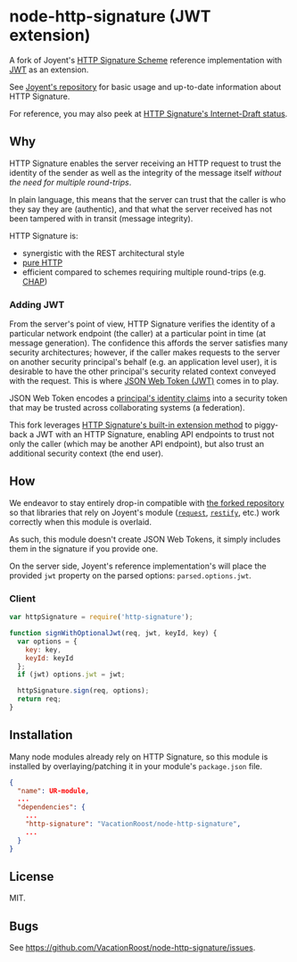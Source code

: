 # node-http-signature (JWT extension)

A fork of Joyent's [HTTP Signature Scheme](http_signing.md) reference implementation with [JWT](http://jwt.io/) as an extension.

See [Joyent's repository](https://github.com/joyent/node-http-signature) for basic usage and up-to-date information about HTTP Signature.

For reference, you may also peek at [HTTP Signature's Internet-Draft status](https://tools.ietf.org/html/draft-cavage-http-signatures-04).

## Why

HTTP Signature enables the server receiving an HTTP request to trust the identity of the sender as well as the integrity of the message itself *_without the need for multiple round-trips_*.

In plain language, this means that the server can trust that the caller is who they say they are (authentic), and that what the server received has not been tampered with in transit (message integrity).

HTTP Signature is:

* synergistic with the REST architectural style
* [pure HTTP](https://tools.ietf.org/html/rfc2617)
* efficient compared to schemes requiring multiple round-trips (e.g. [CHAP](http://en.wikipedia.org/wiki/Challenge-Handshake_Authentication_Protocol))

### Adding JWT

From the server's point of view, HTTP Signature verifies the identity of a particular network endpoint (the caller) at a particular point in time (at message generation). The confidence this affords the server satisfies many security architectures; however, if the caller makes requests to the server on another security principal's behalf (e.g. an application level user), it is desirable to have the other principal's security related context conveyed with the request. This is where [JSON Web Token (JWT)](http://jwt.io/) comes in to play.

JSON Web Token encodes a [principal's identity claims](http://en.wikipedia.org/wiki/Claims-based_identity) into a security token that may be trusted across collaborating systems (a federation).

This fork leverages [HTTP Signature's built-in extension method](https://tools.ietf.org/html/draft-cavage-http-signatures-04#appendix-B) to piggy-back a JWT with an HTTP Signature, enabling API endpoints to trust not only the caller (which may be another API endpoint), but also trust an additional security context (the end user).

## How

We endeavor to stay entirely drop-in compatible with [the forked repository](https://github.com/joyent/node-http-signature) so that libraries that rely on Joyent's module ([`request`](https://github.com/request/request), [`restify`](https://github.com/mcavage/node-restify), etc.) work correctly when this module is overlaid.

As such, this module doesn't create JSON Web Tokens, it simply includes them in the signature if you provide one.

On the server side, Joyent's reference implementation's will place the provided `jwt` property on the parsed options: `parsed.options.jwt`.

### Client

```javascript
var httpSignature = require('http-signature');

function signWithOptionalJwt(req, jwt, keyId, key) {
  var options = {
    key: key,
    keyId: keyId
  };
  if (jwt) options.jwt = jwt;

  httpSignature.sign(req, options);
  return req;
}
```

## Installation

Many node modules already rely on HTTP Signature, so this module is installed by overlaying/patching it in your module's `package.json` file.

```json
{
  "name": UR-module,
  ...
  "dependencies": {
    ...
    "http-signature": "VacationRoost/node-http-signature",
    ...
  }
}
```

## License

MIT.

## Bugs

See <https://github.com/VacationRoost/node-http-signature/issues>.
